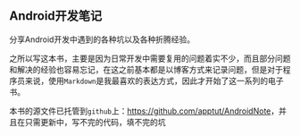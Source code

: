 ## Android开发笔记

分享Android开发中遇到的各种坑以及各种折腾经验。

之所以写这本书，主要是因为日常开发中需要复用的问题着实不少，而且部分问题和解决的经验也容易忘记，在这之前基本都是以博客方式来记录问题，但是对于程序员来说，使用`Markdown`是我最喜欢的表达方式，因此才开始了这一系列的电子书。

本书的源文件已托管到`github`上：<https://github.com/apptut/AndroidNote>，并且在只需更新中，写不完的代码，填不完的坑
